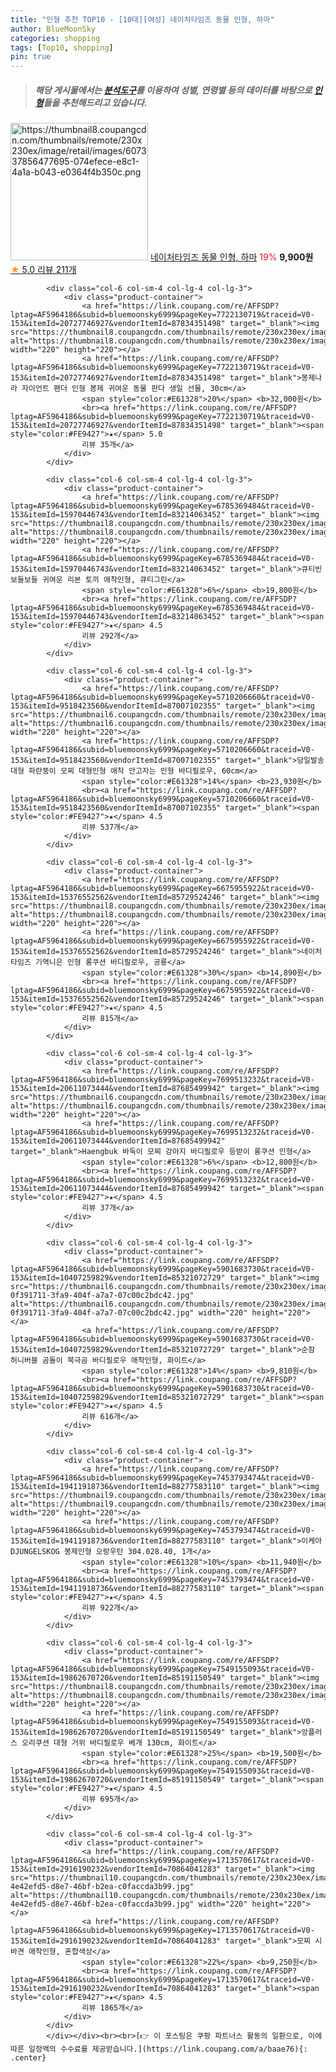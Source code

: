```yaml
---
title: "인형 추천 TOP10 - [10대][여성] 네이처타임즈 동물 인형, 하마"
author: BlueMoonSky
categories: shopping
tags: [Top10, shopping]
pin: true
---
```


> ##### 해당 게시물에서는 [**분석도구**](https://itemscout.io/)를 이용하여 **성별**, **연령별** 등의 데이터를 바탕으로 [**인형**](https://link.coupang.com/a/baae76)들을 추천해드리고 있습니다.
<div class="container"><div class="row">
            <div class="col-6 col-sm-4 col-lg-4 col-lg-3">
                <div class="product-container">
                    <a href="https://link.coupang.com/re/AFFSDP?lptag=AF5964186&subid=bluemoonsky6999&pageKey=5872380268&traceid=V0-153&itemId=10277979943&vendorItemId=77560352408" target="_blank"><img src="https://thumbnail8.coupangcdn.com/thumbnails/remote/230x230ex/image/retail/images/607337856477695-074efece-e8c1-4a1a-b043-e0364f4b350c.png" alt="https://thumbnail8.coupangcdn.com/thumbnails/remote/230x230ex/image/retail/images/607337856477695-074efece-e8c1-4a1a-b043-e0364f4b350c.png" width="220" height="220"></a>
                    <a href="https://link.coupang.com/re/AFFSDP?lptag=AF5964186&subid=bluemoonsky6999&pageKey=5872380268&traceid=V0-153&itemId=10277979943&vendorItemId=77560352408" target="_blank">네이처타임즈 동물 인형, 하마</a>
                    <span style="color:#E61328">19%</span> <b>9,900원</b>
                    <br><a href="https://link.coupang.com/re/AFFSDP?lptag=AF5964186&subid=bluemoonsky6999&pageKey=5872380268&traceid=V0-153&itemId=10277979943&vendorItemId=77560352408" target="_blank"><span style="color:#FE9427">★</span> 5.0
                    리뷰 211개</a>
                </div>
            </div>
            
            <div class="col-6 col-sm-4 col-lg-4 col-lg-3">
                <div class="product-container">
                    <a href="https://link.coupang.com/re/AFFSDP?lptag=AF5964186&subid=bluemoonsky6999&pageKey=7722130719&traceid=V0-153&itemId=20727746927&vendorItemId=87834351498" target="_blank"><img src="https://thumbnail8.coupangcdn.com/thumbnails/remote/230x230ex/image/vendor_inventory/e824/3919dbdf51a36c062ecba4cd1562dd26ca881a66e240e0f1457bc79d7f8d.jpg" alt="https://thumbnail8.coupangcdn.com/thumbnails/remote/230x230ex/image/vendor_inventory/e824/3919dbdf51a36c062ecba4cd1562dd26ca881a66e240e0f1457bc79d7f8d.jpg" width="220" height="220"></a>
                    <a href="https://link.coupang.com/re/AFFSDP?lptag=AF5964186&subid=bluemoonsky6999&pageKey=7722130719&traceid=V0-153&itemId=20727746927&vendorItemId=87834351498" target="_blank">봉제나라 자이언트 팬더 인형 봉제 귀여운 동물 판다 생일 선물, 30cm</a>
                    <span style="color:#E61328">20%</span> <b>32,000원</b>
                    <br><a href="https://link.coupang.com/re/AFFSDP?lptag=AF5964186&subid=bluemoonsky6999&pageKey=7722130719&traceid=V0-153&itemId=20727746927&vendorItemId=87834351498" target="_blank"><span style="color:#FE9427">★</span> 5.0
                    리뷰 35개</a>
                </div>
            </div>
            
            <div class="col-6 col-sm-4 col-lg-4 col-lg-3">
                <div class="product-container">
                    <a href="https://link.coupang.com/re/AFFSDP?lptag=AF5964186&subid=bluemoonsky6999&pageKey=6785369484&traceid=V0-153&itemId=15970446743&vendorItemId=83214063452" target="_blank"><img src="https://thumbnail8.coupangcdn.com/thumbnails/remote/230x230ex/image/vendor_inventory/86e0/778da189ef13a4383ffde0c4ec862b106b7d30f41cb375e6d89643c0ba0d.jpg" alt="https://thumbnail8.coupangcdn.com/thumbnails/remote/230x230ex/image/vendor_inventory/86e0/778da189ef13a4383ffde0c4ec862b106b7d30f41cb375e6d89643c0ba0d.jpg" width="220" height="220"></a>
                    <a href="https://link.coupang.com/re/AFFSDP?lptag=AF5964186&subid=bluemoonsky6999&pageKey=6785369484&traceid=V0-153&itemId=15970446743&vendorItemId=83214063452" target="_blank">큐티빈 보들보들 귀여운 리본 토끼 애착인형, 큐티그린</a>
                    <span style="color:#E61328">6%</span> <b>19,800원</b>
                    <br><a href="https://link.coupang.com/re/AFFSDP?lptag=AF5964186&subid=bluemoonsky6999&pageKey=6785369484&traceid=V0-153&itemId=15970446743&vendorItemId=83214063452" target="_blank"><span style="color:#FE9427">★</span> 4.5
                    리뷰 292개</a>
                </div>
            </div>
            
            <div class="col-6 col-sm-4 col-lg-4 col-lg-3">
                <div class="product-container">
                    <a href="https://link.coupang.com/re/AFFSDP?lptag=AF5964186&subid=bluemoonsky6999&pageKey=5710206660&traceid=V0-153&itemId=9518423560&vendorItemId=87007102355" target="_blank"><img src="https://thumbnail6.coupangcdn.com/thumbnails/remote/230x230ex/image/vendor_inventory/689f/2fd3e839e0d08ebe5783bb04db81966107006155708c69adf9354f240c74.jpg" alt="https://thumbnail6.coupangcdn.com/thumbnails/remote/230x230ex/image/vendor_inventory/689f/2fd3e839e0d08ebe5783bb04db81966107006155708c69adf9354f240c74.jpg" width="220" height="220"></a>
                    <a href="https://link.coupang.com/re/AFFSDP?lptag=AF5964186&subid=bluemoonsky6999&pageKey=5710206660&traceid=V0-153&itemId=9518423560&vendorItemId=87007102355" target="_blank">당일발송 대형 파란뚱이 모찌 대형인형 애착 안고자는 인형 바디필로우, 60cm</a>
                    <span style="color:#E61328">14%</span> <b>23,930원</b>
                    <br><a href="https://link.coupang.com/re/AFFSDP?lptag=AF5964186&subid=bluemoonsky6999&pageKey=5710206660&traceid=V0-153&itemId=9518423560&vendorItemId=87007102355" target="_blank"><span style="color:#FE9427">★</span> 4.5
                    리뷰 537개</a>
                </div>
            </div>
            
            <div class="col-6 col-sm-4 col-lg-4 col-lg-3">
                <div class="product-container">
                    <a href="https://link.coupang.com/re/AFFSDP?lptag=AF5964186&subid=bluemoonsky6999&pageKey=6675955922&traceid=V0-153&itemId=15376552562&vendorItemId=85729524246" target="_blank"><img src="https://thumbnail8.coupangcdn.com/thumbnails/remote/230x230ex/image/vendor_inventory/a247/1a764d841210605a6f2d6650ef9cc71a74c230116df7a0739540a65677fc.JPG" alt="https://thumbnail8.coupangcdn.com/thumbnails/remote/230x230ex/image/vendor_inventory/a247/1a764d841210605a6f2d6650ef9cc71a74c230116df7a0739540a65677fc.JPG" width="220" height="220"></a>
                    <a href="https://link.coupang.com/re/AFFSDP?lptag=AF5964186&subid=bluemoonsky6999&pageKey=6675955922&traceid=V0-153&itemId=15376552562&vendorItemId=85729524246" target="_blank">네이처타임즈 기역니은 인형 롱쿠션 바디필로우, 공룡</a>
                    <span style="color:#E61328">30%</span> <b>14,890원</b>
                    <br><a href="https://link.coupang.com/re/AFFSDP?lptag=AF5964186&subid=bluemoonsky6999&pageKey=6675955922&traceid=V0-153&itemId=15376552562&vendorItemId=85729524246" target="_blank"><span style="color:#FE9427">★</span> 4.5
                    리뷰 815개</a>
                </div>
            </div>
            
            <div class="col-6 col-sm-4 col-lg-4 col-lg-3">
                <div class="product-container">
                    <a href="https://link.coupang.com/re/AFFSDP?lptag=AF5964186&subid=bluemoonsky6999&pageKey=7699513232&traceid=V0-153&itemId=20611073444&vendorItemId=87685499942" target="_blank"><img src="https://thumbnail6.coupangcdn.com/thumbnails/remote/230x230ex/image/vendor_inventory/226c/22a933aa4b3df2982e60ac4dd46967b81f7236d01c1d9da059aaba407d3d.jpg" alt="https://thumbnail6.coupangcdn.com/thumbnails/remote/230x230ex/image/vendor_inventory/226c/22a933aa4b3df2982e60ac4dd46967b81f7236d01c1d9da059aaba407d3d.jpg" width="220" height="220"></a>
                    <a href="https://link.coupang.com/re/AFFSDP?lptag=AF5964186&subid=bluemoonsky6999&pageKey=7699513232&traceid=V0-153&itemId=20611073444&vendorItemId=87685499942" target="_blank">Haengbuk 바둑이 모찌 강아지 바디필로우 등받이 롱쿠션 인형</a>
                    <span style="color:#E61328">6%</span> <b>12,800원</b>
                    <br><a href="https://link.coupang.com/re/AFFSDP?lptag=AF5964186&subid=bluemoonsky6999&pageKey=7699513232&traceid=V0-153&itemId=20611073444&vendorItemId=87685499942" target="_blank"><span style="color:#FE9427">★</span> 4.5
                    리뷰 37개</a>
                </div>
            </div>
            
            <div class="col-6 col-sm-4 col-lg-4 col-lg-3">
                <div class="product-container">
                    <a href="https://link.coupang.com/re/AFFSDP?lptag=AF5964186&subid=bluemoonsky6999&pageKey=5901683730&traceid=V0-153&itemId=10407259829&vendorItemId=85321072729" target="_blank"><img src="https://thumbnail6.coupangcdn.com/thumbnails/remote/230x230ex/image/retail/images/902817605061419-0f391711-3fa9-404f-a7a7-07c00c2bdc42.jpg" alt="https://thumbnail6.coupangcdn.com/thumbnails/remote/230x230ex/image/retail/images/902817605061419-0f391711-3fa9-404f-a7a7-07c00c2bdc42.jpg" width="220" height="220"></a>
                    <a href="https://link.coupang.com/re/AFFSDP?lptag=AF5964186&subid=bluemoonsky6999&pageKey=5901683730&traceid=V0-153&itemId=10407259829&vendorItemId=85321072729" target="_blank">순잠 허니버블 곰돌이 북극곰 바디필로우 애착인형, 화이트</a>
                    <span style="color:#E61328">14%</span> <b>9,810원</b>
                    <br><a href="https://link.coupang.com/re/AFFSDP?lptag=AF5964186&subid=bluemoonsky6999&pageKey=5901683730&traceid=V0-153&itemId=10407259829&vendorItemId=85321072729" target="_blank"><span style="color:#FE9427">★</span> 4.5
                    리뷰 616개</a>
                </div>
            </div>
            
            <div class="col-6 col-sm-4 col-lg-4 col-lg-3">
                <div class="product-container">
                    <a href="https://link.coupang.com/re/AFFSDP?lptag=AF5964186&subid=bluemoonsky6999&pageKey=7453793474&traceid=V0-153&itemId=19411918736&vendorItemId=88277583110" target="_blank"><img src="https://thumbnail9.coupangcdn.com/thumbnails/remote/230x230ex/image/vendor_inventory/79db/8abf08a5aec51eaf2c77572800c0206726031d89d09c85d89641e8c04e4c.jpg" alt="https://thumbnail9.coupangcdn.com/thumbnails/remote/230x230ex/image/vendor_inventory/79db/8abf08a5aec51eaf2c77572800c0206726031d89d09c85d89641e8c04e4c.jpg" width="220" height="220"></a>
                    <a href="https://link.coupang.com/re/AFFSDP?lptag=AF5964186&subid=bluemoonsky6999&pageKey=7453793474&traceid=V0-153&itemId=19411918736&vendorItemId=88277583110" target="_blank">이케아 DJUNGELSKOG 봉제인형 오랑우탄 304.028.40, 1개</a>
                    <span style="color:#E61328">10%</span> <b>11,940원</b>
                    <br><a href="https://link.coupang.com/re/AFFSDP?lptag=AF5964186&subid=bluemoonsky6999&pageKey=7453793474&traceid=V0-153&itemId=19411918736&vendorItemId=88277583110" target="_blank"><span style="color:#FE9427">★</span> 4.5
                    리뷰 922개</a>
                </div>
            </div>
            
            <div class="col-6 col-sm-4 col-lg-4 col-lg-3">
                <div class="product-container">
                    <a href="https://link.coupang.com/re/AFFSDP?lptag=AF5964186&subid=bluemoonsky6999&pageKey=7549155093&traceid=V0-153&itemId=19862670720&vendorItemId=85191150549" target="_blank"><img src="https://thumbnail8.coupangcdn.com/thumbnails/remote/230x230ex/image/vendor_inventory/1c35/47a648476aaa3dc6d732fc1991b77e262a0bf0e517db1400e96c574b6163.jpg" alt="https://thumbnail8.coupangcdn.com/thumbnails/remote/230x230ex/image/vendor_inventory/1c35/47a648476aaa3dc6d732fc1991b77e262a0bf0e517db1400e96c574b6163.jpg" width="220" height="220"></a>
                    <a href="https://link.coupang.com/re/AFFSDP?lptag=AF5964186&subid=bluemoonsky6999&pageKey=7549155093&traceid=V0-153&itemId=19862670720&vendorItemId=85191150549" target="_blank">앙플러스 오리쿠션 대형 거위 바디필로우 베개 130cm, 화이트</a>
                    <span style="color:#E61328">25%</span> <b>19,500원</b>
                    <br><a href="https://link.coupang.com/re/AFFSDP?lptag=AF5964186&subid=bluemoonsky6999&pageKey=7549155093&traceid=V0-153&itemId=19862670720&vendorItemId=85191150549" target="_blank"><span style="color:#FE9427">★</span> 4.5
                    리뷰 695개</a>
                </div>
            </div>
            
            <div class="col-6 col-sm-4 col-lg-4 col-lg-3">
                <div class="product-container">
                    <a href="https://link.coupang.com/re/AFFSDP?lptag=AF5964186&subid=bluemoonsky6999&pageKey=1713570617&traceid=V0-153&itemId=2916190232&vendorItemId=70864041283" target="_blank"><img src="https://thumbnail10.coupangcdn.com/thumbnails/remote/230x230ex/image/retail/images/639111048733560-4e42efd5-d8e7-46bf-b2ea-c0faccda3b99.jpg" alt="https://thumbnail10.coupangcdn.com/thumbnails/remote/230x230ex/image/retail/images/639111048733560-4e42efd5-d8e7-46bf-b2ea-c0faccda3b99.jpg" width="220" height="220"></a>
                    <a href="https://link.coupang.com/re/AFFSDP?lptag=AF5964186&subid=bluemoonsky6999&pageKey=1713570617&traceid=V0-153&itemId=2916190232&vendorItemId=70864041283" target="_blank">모찌 시바견 애착인형, 혼합색상</a>
                    <span style="color:#E61328">22%</span> <b>9,250원</b>
                    <br><a href="https://link.coupang.com/re/AFFSDP?lptag=AF5964186&subid=bluemoonsky6999&pageKey=1713570617&traceid=V0-153&itemId=2916190232&vendorItemId=70864041283" target="_blank"><span style="color:#FE9427">★</span> 4.5
                    리뷰 1865개</a>
                </div>
            </div>
            </div></div><br><br>[👉 이 포스팅은 쿠팡 파트너스 활동의 일환으로, 이에 따른 일정액의 수수료를 제공받습니다.](https://link.coupang.com/a/baae76){: .center}